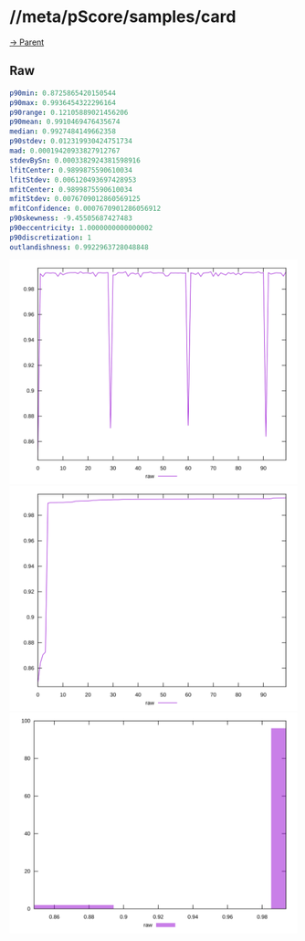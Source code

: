 
# //meta/pScore/samples/card

[→ Parent](../..)


## Raw


```yaml
p90min: 0.8725865420150544
p90max: 0.9936454322296164
p90range: 0.12105889021456206
p90mean: 0.9910469476435674
median: 0.9927484149662358
p90stdev: 0.012319930424751734
mad: 0.00019420933827912767
stdevBySn: 0.0003382924381598916
lfitCenter: 0.9899875590610034
lfitStdev: 0.006120493697428953
mfitCenter: 0.9899875590610034
mfitStdev: 0.0076709012860569125
mfitConfidence: 0.0007670901286056912
p90skewness: -9.45505687427483
p90eccentricity: 1.0000000000000002
p90discretization: 1
outlandishness: 0.9922963728048848

```

![PLOT: raw-values](./raw/values.svg)![PLOT: raw-sorted](./raw/sorted.svg)![PLOT: raw-histogram](./raw/histogram.svg)